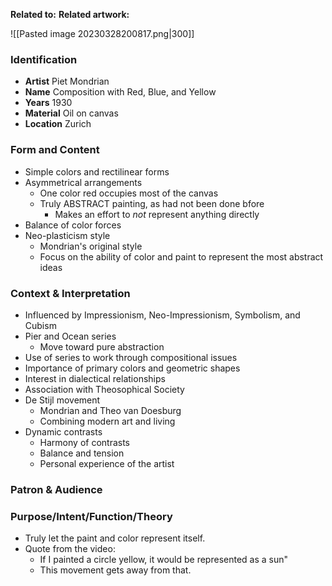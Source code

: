 **Related to:** 
**Related artwork:** 

![[Pasted image 20230328200817.png|300]]

### Identification
- **Artist** Piet Mondrian
- **Name** Composition with Red, Blue, and Yellow
- **Years** 1930
- **Material** Oil on canvas
- **Location** Zurich

### Form and Content
- Simple colors and rectilinear forms
- Asymmetrical arrangements
	- One color red occupies most of the canvas
	- Truly ABSTRACT painting, as had not been done bfore
		- Makes an effort to *not* represent anything directly
- Balance of color forces
- Neo-plasticism style
	- Mondrian's original style
	- Focus on the ability of color and paint to represent the most abstract ideas

### Context & Interpretation
-   Influenced by Impressionism, Neo-Impressionism, Symbolism, and Cubism
-   Pier and Ocean series
    -   Move toward pure abstraction
- Use of series to work through compositional issues
- Importance of primary colors and geometric shapes
- Interest in dialectical relationships
- Association with Theosophical Society
-  De Stijl movement
	- Mondrian and Theo van Doesburg
	- Combining modern art and living
- Dynamic contrasts
	- Harmony of contrasts
	- Balance and tension
	- Personal experience of the artist
 
### Patron & Audience


### Purpose/Intent/Function/Theory
- Truly let the paint and color represent itself.
- Quote from the video:
	- If I painted a circle yellow, it would be represented as a sun"
	- This movement gets away from that.